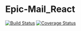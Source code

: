 # Epic-Mail_React

[![Build Status](https://travis-ci.com/Ochowo/Epic-Mail-FE.svg?branch=develop)](https://travis-ci.com/Ochowo/Epic-Mail-FE)
[![Coverage Status](https://coveralls.io/repos/github/Ochowo/Epic-Mail-FE/badge.svg?branch=develop)](https://coveralls.io/github/Ochowo/Epic-Mail-FE?branch=develop)
